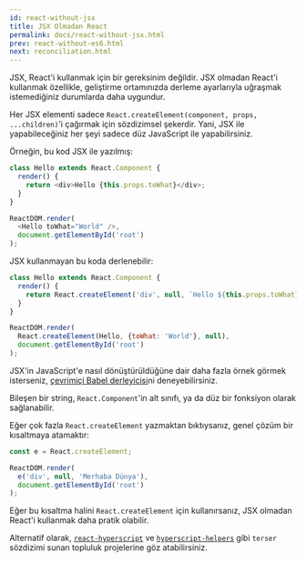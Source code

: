 ```yaml
---
id: react-without-jsx
title: JSX Olmadan React
permalink: docs/react-without-jsx.html
prev: react-without-es6.html
next: reconciliation.html
---
```


JSX, React'i kullanmak için bir gereksinim değildir. JSX olmadan React'i kullanmak özellikle, geliştirme ortamınızda derleme ayarlarıyla uğraşmak istemediğiniz durumlarda daha uygundur.

Her JSX elementi sadece `React.createElement(component, props, ...children)`'i çağırmak için sözdizimsel şekerdir. Yani, JSX ile yapabileceğiniz her şeyi sadece düz JavaScript ile yapabilirsiniz.

Örneğin, bu kod JSX ile yazılmış:

```js
class Hello extends React.Component {
  render() {
    return <div>Hello {this.props.toWhat}</div>;
  }
}

ReactDOM.render(
  <Hello toWhat="World" />,
  document.getElementById('root')
);
```

JSX kullanmayan bu koda derlenebilir:

```js
class Hello extends React.Component {
  render() {
    return React.createElement('div', null, `Hello ${this.props.toWhat}`);
  }
}

ReactDOM.render(
  React.createElement(Hello, {toWhat: 'World'}, null),
  document.getElementById('root')
);
```

JSX'in JavaScript'e nasıl dönüştürüldüğüne dair daha fazla örnek görmek isterseniz, [çevrimiçi Babel derleyicisi](babel://jsx-simple-example)ni deneyebilirsiniz.

Bileşen bir string, `React.Component`'in alt sınıfı, ya da düz bir fonksiyon olarak sağlanabilir.

Eğer çok fazla `React.createElement` yazmaktan bıktıysanız, genel çözüm bir kısaltmaya atamaktır:

```js
const e = React.createElement;

ReactDOM.render(
  e('div', null, 'Merhaba Dünya'),
  document.getElementById('root')
);
```

Eğer bu kısaltma halini `React.createElement` için kullanırsanız, JSX olmadan React'i kullanmak daha pratik olabilir.

Alternatif olarak, [`react-hyperscript`](https://github.com/mlmorg/react-hyperscript) ve [`hyperscript-helpers`](https://github.com/ohanhi/hyperscript-helpers) gibi `terser` sözdizimi sunan topluluk projelerine göz atabilirsiniz.
